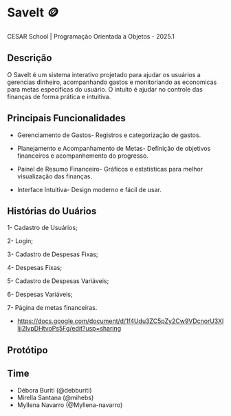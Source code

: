 # SaveIt 🪙

CESAR School | Programação Orientada a Objetos - 2025.1

## Descrição
O SaveIt é um sistema interativo projetado para ajudar os usuários a gerencias dinheiro, acompanhando gastos e monitoriando as economicas para metas especificas do usuário. O intuito é ajudar no controle das finanças de forma prática e intuitiva.

## Principais Funcionalidades

- Gerenciamento de Gastos- Registros e categorização de gastos.

- Planejamento e Acompanhamento de Metas- Definição de objetivos financeiros e acompanhemento do progresso.

- Painel de Resumo Financeiro- Gráficos e estatísticas para melhor visualização das finanças.

- Interface Intuitiva- Design moderno e fácil de usar.

## Histórias do Uuários
1- Cadastro de Usuários;

2- Login;

3- Cadastro de Despesas Fixas;

4- Despesas Fixas;

5- Cadastro de Despesas Variáveis;

6- Despesas Variáveis;

7- Página de metas financeiras.

- https://docs.google.com/document/d/1f4Udu3ZC5pZy2Cw9VDcnorU3Xlljj2IvpDHtvoPs5Fg/edit?usp=sharing

## Protótipo


## Time
- Débora Buriti (@debburiti)
- Mirella Santana (@mihebs)
- Myllena Navarro (@Myllena-navarro)
